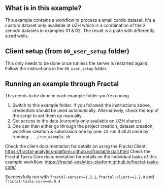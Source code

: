 ## What is in this example?
This example contains a workflow to process a small cardio dataset. It's a custom dataset only available at UZH which is a combination of the 2 zenodo datasets in examples 01 & 02. The result is a plate with differently sized wells.

## Client setup (from `00_user_setup` folder)
This only needs to be done once (unless the server is restarted again). Follow the instructions in the `00_user_setup` folder.

## Running an example through Fractal
This needs to be done in each example folder you're running
1. Switch to this example folder. If you followed the instructions above, credentials should be used automatically. Alternatively, check the top of the script to set them up manually.
2. Get access to the data (currently only available on UZH shares)
3. One can then either go through the project creation, dataset creation, workflow creation & submission one by one. Or run it all at once by running: `. ./run_example.sh`

Check the client documentation for details on using the Fractal Client: https://fractal-analytics-platform.github.io/fractal/install.html
Check the Fractal Tasks Core documentation for details on the individual tasks of this example workflow: https://fractal-analytics-platform.github.io/fractal-tasks-core/

Successfully run with `fractal-server==1.2.2`, `fractal-client==1.2.0` and `fractal-tasks-core==0.9.4`
